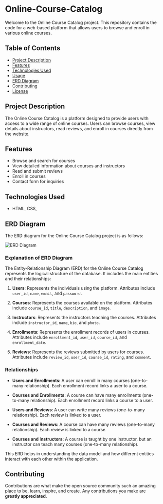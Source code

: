 # Online-Course-Catalog
Welcome to the Online Course Catalog project. This repository contains the code for a web-based platform that allows users to browse and enroll in various online courses.

## Table of Contents

- [Project Description](#project-description)
- [Features](#features)
- [Technologies Used](#technologies-used)
- [Usage](#usage)
- [ERD Diagram](#erd-diagram)
- [Contributing](#contributing)
- [License](#license)

## Project Description

The Online Course Catalog is a platform designed to provide users with access to a wide range of online courses. Users can browse courses, view details about instructors, read reviews, and enroll in courses directly from the website.

## Features

- Browse and search for courses
- View detailed information about courses and instructors
- Read and submit reviews
- Enroll in courses
- Contact form for inquiries
## Technologies Used

- HTML, CSS,

## ERD Diagram

The ERD diagram for the Online Course Catalog project is as follows:

![ERD Diagram](images/erd-diagram.png)

### Explanation of ERD Diagram

The Entity-Relationship Diagram (ERD) for the Online Course Catalog represents the logical structure of the database. It includes the main entities and their relationships:

1. **Users**: Represents the individuals using the platform. Attributes include `user_id`, `name`, `email`, and `password`.

2. **Courses**: Represents the courses available on the platform. Attributes include `course_id`, `title`, `description`, and `image`.

3. **Instructors**: Represents the instructors teaching the courses. Attributes include `instructor_id`, `name`, `bio`, and `photo`.

4. **Enrollments**: Represents the enrollment records of users in courses. Attributes include `enrollment_id`, `user_id`, `course_id`, and `enrollment_date`.

5. **Reviews**: Represents the reviews submitted by users for courses. Attributes include `review_id`, `user_id`, `course_id`, `rating`, and `comment`.

### Relationships

- **Users and Enrollments**: A user can enroll in many courses (one-to-many relationship). Each enrollment record links a user to a course.
  
- **Courses and Enrollments**: A course can have many enrollments (one-to-many relationship). Each enrollment record links a course to a user.

- **Users and Reviews**: A user can write many reviews (one-to-many relationship). Each review is linked to a user.

- **Courses and Reviews**: A course can have many reviews (one-to-many relationship). Each review is linked to a course.

- **Courses and Instructors**: A course is taught by one instructor, but an instructor can teach many courses (one-to-many relationship).

This ERD helps in understanding the data model and how different entities interact with each other within the application.

## Contributing

Contributions are what make the open source community such an amazing place to be, learn, inspire, and create. Any contributions you make are **greatly appreciated**.

